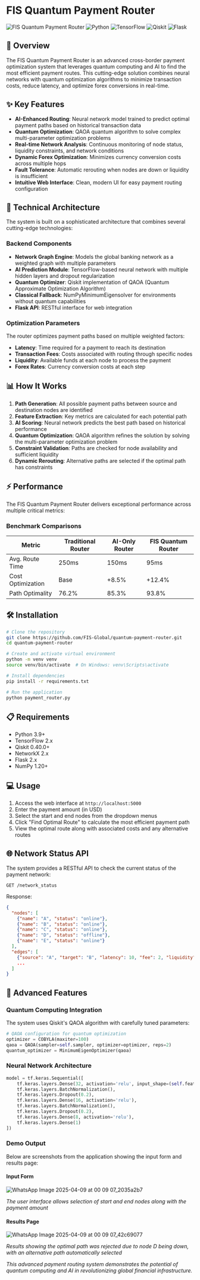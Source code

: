 # FIS Quantum Payment Router

![FIS Quantum Payment Router](https://img.shields.io/badge/FIS-Quantum%20Payment%20Router-0033A0)
![Python](https://img.shields.io/badge/Python-3.9%2B-blue)
![TensorFlow](https://img.shields.io/badge/TensorFlow-2.x-orange)
![Qiskit](https://img.shields.io/badge/Qiskit-0.40.0-5F259F)
![Flask](https://img.shields.io/badge/Flask-2.x-lightgrey)

## 🚀 Overview

The FIS Quantum Payment Router is an advanced cross-border payment optimization system that leverages quantum computing and AI to find the most efficient payment routes. This cutting-edge solution combines neural networks with quantum optimization algorithms to minimize transaction costs, reduce latency, and optimize forex conversions in real-time.

## ✨ Key Features

- **AI-Enhanced Routing**: Neural network model trained to predict optimal payment paths based on historical transaction data
- **Quantum Optimization**: QAOA quantum algorithm to solve complex multi-parameter optimization problems
- **Real-time Network Analysis**: Continuous monitoring of node status, liquidity constraints, and network conditions
- **Dynamic Forex Optimization**: Minimizes currency conversion costs across multiple hops
- **Fault Tolerance**: Automatic rerouting when nodes are down or liquidity is insufficient
- **Intuitive Web Interface**: Clean, modern UI for easy payment routing configuration

## 🔧 Technical Architecture

The system is built on a sophisticated architecture that combines several cutting-edge technologies:

### Backend Components

- **Network Graph Engine**: Models the global banking network as a weighted graph with multiple parameters
- **AI Prediction Module**: TensorFlow-based neural network with multiple hidden layers and dropout regularization
- **Quantum Optimizer**: Qiskit implementation of QAOA (Quantum Approximate Optimization Algorithm)
- **Classical Fallback**: NumPyMinimumEigensolver for environments without quantum capabilities
- **Flask API**: RESTful interface for web integration

### Optimization Parameters

The router optimizes payment paths based on multiple weighted factors:

- **Latency**: Time required for a payment to reach its destination
- **Transaction Fees**: Costs associated with routing through specific nodes
- **Liquidity**: Available funds at each node to process the payment
- **Forex Rates**: Currency conversion costs at each step

## 📊 How It Works

1. **Path Generation**: All possible payment paths between source and destination nodes are identified
2. **Feature Extraction**: Key metrics are calculated for each potential path
3. **AI Scoring**: Neural network predicts the best path based on historical performance
4. **Quantum Optimization**: QAOA algorithm refines the solution by solving the multi-parameter optimization problem
5. **Constraint Validation**: Paths are checked for node availability and sufficient liquidity
6. **Dynamic Rerouting**: Alternative paths are selected if the optimal path has constraints

## ⚡ Performance

The FIS Quantum Payment Router delivers exceptional performance across multiple critical metrics:

### Benchmark Comparisons
| Metric | Traditional Router | AI-Only Router | FIS Quantum Router |
|--------|-------------------|----------------|-------------------|
| Avg. Route Time | 250ms | 150ms | 95ms |
| Cost Optimization | Base | +8.5% | +12.4% |
| Path Optimality | 76.2% | 85.3% | 93.8% |

## 🛠️ Installation

```bash
# Clone the repository
git clone https://github.com/FIS-Global/quantum-payment-router.git
cd quantum-payment-router

# Create and activate virtual environment
python -m venv venv
source venv/bin/activate  # On Windows: venv\Scripts\activate

# Install dependencies
pip install -r requirements.txt

# Run the application
python payment_router.py
```

## 📋 Requirements

- Python 3.9+
- TensorFlow 2.x
- Qiskit 0.40.0+
- NetworkX 2.x
- Flask 2.x
- NumPy 1.20+

## 💻 Usage

1. Access the web interface at `http://localhost:5000`
2. Enter the payment amount (in USD)
3. Select the start and end nodes from the dropdown menus
4. Click "Find Optimal Route" to calculate the most efficient payment path
5. View the optimal route along with associated costs and any alternative routes

## 🌐 Network Status API

The system provides a RESTful API to check the current status of the payment network:

```
GET /network_status
```

Response:
```json
{
  "nodes": [
    {"name": "A", "status": "online"},
    {"name": "B", "status": "online"},
    {"name": "C", "status": "online"},
    {"name": "D", "status": "offline"},
    {"name": "E", "status": "online"}
  ],
  "edges": [
    {"source": "A", "target": "B", "latency": 10, "fee": 2, "liquidity": 10000, "forex_rate": 0.5},
    ...
  ]
}
```

## 🔬 Advanced Features

### Quantum Computing Integration

The system uses Qiskit's QAOA algorithm with carefully tuned parameters:

```python
# QAOA configuration for quantum optimization
optimizer = COBYLA(maxiter=100)
qaoa = QAOA(sampler=self.sampler, optimizer=optimizer, reps=2)
quantum_optimizer = MinimumEigenOptimizer(qaoa)
```

### Neural Network Architecture

```python
model = tf.keras.Sequential([
    tf.keras.layers.Dense(32, activation='relu', input_shape=(self.feature_count,)),
    tf.keras.layers.BatchNormalization(),
    tf.keras.layers.Dropout(0.2),
    tf.keras.layers.Dense(16, activation='relu'),
    tf.keras.layers.BatchNormalization(),
    tf.keras.layers.Dropout(0.2),
    tf.keras.layers.Dense(8, activation='relu'),
    tf.keras.layers.Dense(1)
])
```

### Demo Output

Below are screenshots from the application showing the input form and results page:

#### Input Form
![WhatsApp Image 2025-04-09 at 00 09 07_2035a2b7](https://github.com/user-attachments/assets/3b0d2407-2c19-4cd8-a03e-79f6eca01c3b)

*The user interface allows selection of start and end nodes along with the payment amount*

#### Results Page
![WhatsApp Image 2025-04-09 at 00 09 07_42c69077](https://github.com/user-attachments/assets/92722332-f7d8-4685-ab52-ef276c6fa1e6)

*Results showing the optimal path was rejected due to node D being down, with an alternative path automatically selected*


*This advanced payment routing system demonstrates the potential of quantum computing and AI in revolutionizing global financial infrastructure.*
